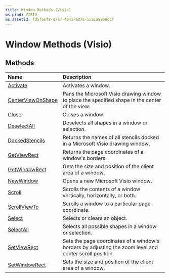 ```yaml
---
title: Window Methods (Visio)
ms.prod: VISIO
ms.assetid: fd5f66f8-d7a7-4041-a87a-55a1a8868daf
---
```



# Window Methods (Visio)

## Methods



|**Name**|**Description**|
|:-----|:-----|
|[Activate](window-activate-method-visio.md)|Activates a window.|
|[CenterViewOnShape](window-centerviewonshape-method-visio.md)|Pans the Microsoft Visio drawing window to place the specified shape in the center of the view.|
|[Close](window-close-method-visio.md)|Closes a window.|
|[DeselectAll](window-deselectall-method-visio.md)|Deselects all shapes in a window or selection.|
|[DockedStencils](window-dockedstencils-method-visio.md)|Returns the names of all stencils docked in a Microsoft Visio drawing window.|
|[GetViewRect](window-getviewrect-method-visio.md)|Returns the page coordinates of a window's borders.|
|[GetWindowRect](window-getwindowrect-method-visio.md)|Gets the size and position of the client area of a window.|
|[NewWindow](window-newwindow-method-visio.md)|Opens a new Microsoft Visio window.|
|[Scroll](window-scroll-method-visio.md)|Scrolls the contents of a window vertically, horizontally, or both.|
|[ScrollViewTo](window-scrollviewto-method-visio.md)|Scrolls a window to a particular page coordinate.|
|[Select](window-select-method-visio.md)|Selects or clears an object.|
|[SelectAll](window-selectall-method-visio.md)|Selects all possible shapes in a window or selection.|
|[SetViewRect](window-setviewrect-method-visio.md)|Sets the page coordinates of a window's borders by adjusting the zoom level and center scroll position.|
|[SetWindowRect](window-setwindowrect-method-visio.md)|Sets the size and position of the client area of a window.|

